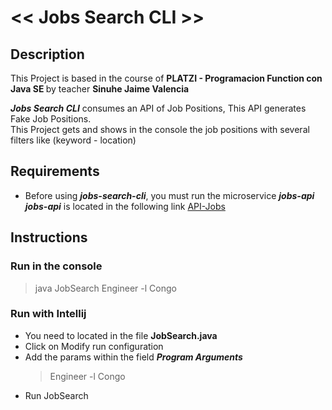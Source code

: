 <h1> << Jobs Search CLI >> </h1>

<h2> Description </h2>
<p>This Project is based in the course of <b> PLATZI - Programacion Function con Java SE </b> by teacher <b> Sinuhe Jaime Valencia </b> </p>
<p>
    <b><i>Jobs Search CLI</i></b> consumes an API of Job Positions, This API generates Fake Job Positions.
    <br /> 
    This Project gets and shows in the console the job positions with several filters like (keyword - location) 
</p>

<h2>Requirements</h2>
<ul>
    <li>
        Before using <b><i>jobs-search-cli</i></b>, you must run the microservice <b><i>jobs-api</i></b>
        <br/> <b><i>jobs-api</i></b> is located in the following link <a href="https://github.com/HansKoder/jobs-search-cli/tree/main/api-jobs">API-Jobs</a>
    </li>
</ul>

<h2> Instructions </h2>

<h3> Run in the console </h3>

<blockquote>
  java JobSearch Engineer -l Congo
</blockquote>

<h3> Run with Intellij </h3>

<ul>
    <li>You need to located in the file <b>JobSearch.java</b></li>
    <li>Click on Modify run configuration</li>
    <li>Add the params within the field <b><i>Program Arguments</i></b>
        <blockquote>
          Engineer -l Congo
        </blockquote>
    </li>
    <li>Run JobSearch</li>
</ul>

